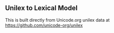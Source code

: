 Unilex to Lexical Model
----------------------

This is built directly from Unicode.org unilex data at
https://github.com/unicode-org/unilex
